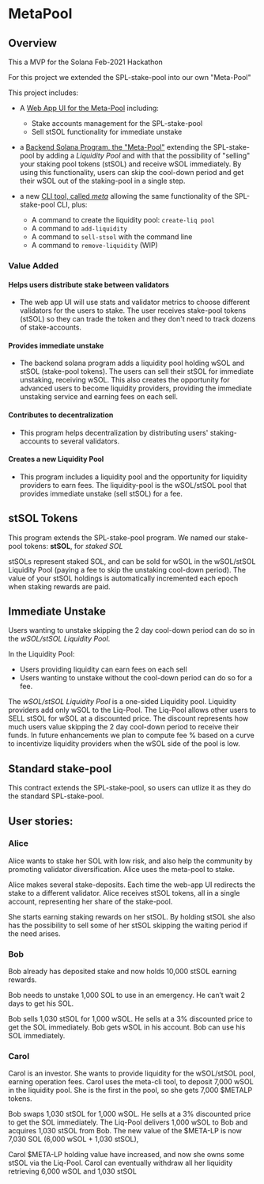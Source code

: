 # MetaPool

## Overview

This a MVP for the Solana Feb-2021 Hackathon

For this project we extended the SPL-stake-pool into our own "Meta-Pool"

This project includes:

* A [Web App UI for the Meta-Pool](https://github.com/best-lucky1030/-sol-stakepool-interface) including:
  * Stake accounts management for the SPL-stake-pool
  * Sell stSOL functionality for immediate unstake

* a [Backend Solana Program, the "Meta-Pool"](https://github.com/best-lucky1030/StakePool/tree/master/program) extending the SPL-stake-pool by adding a *Liquidity Pool* and with that the possibility of "selling" your staking pool tokens (stSOL) and receive wSOL immediately. By using this functionality, users can skip the cool-down period and get their wSOL out of the staking-pool in a single step.

* a new [CLI tool, called *meta*](https://github.com/best-lucky1030/StakePool/tree/master/metacli) allowing the same functionality of the SPL-stake-pool CLI, plus:
  * A command to create the liquidity pool: `create-liq pool`
  * A command to `add-liquidity`
  * A command to `sell-stsol` with the command line
  * A command to `remove-liquidity` (WIP)

### Value Added

#### Helps users distribute stake between validators
* The web app UI will use stats and validator metrics to choose different validators for the users to stake. The user receives stake-pool tokens (stSOL) so they can trade the token and they don't need to track dozens of stake-accounts. 

#### Provides immediate unstake 
* The backend solana program adds a liquidity pool holding wSOL and stSOL (stake-pool tokens). The users can sell their stSOL for immediate unstaking, receiving wSOL. This also creates the opportunity for advanced users to become liquidity providers, providing the immediate unstaking service and earning fees on each sell. 

#### Contributes to decentralization 
* This program helps decentralization by distributing users' staking-accounts to several validators.

#### Creates a new Liquidity Pool
* This program includes a liquidity pool and the opportunity for liquidity providers to earn fees. The liquidity-pool is the wSOL/stSOL pool that provides immediate unstake (sell stSOL) for a fee.

## stSOL Tokens

This program extends the SPL-stake-pool program. We named our stake-pool tokens: **stSOL**, for *staked SOL*

stSOLs represent staked SOL, and can be sold for wSOL in the wSOL/stSOL Liquidity Pool (paying a fee to skip the unstaking cool-down period). The value of your stSOL holdings is automatically incremented each epoch when staking rewards are paid. 

## Immediate Unstake

Users wanting to unstake skipping the 2 day cool-down period can do so in the *wSOL/stSOL Liquidity Pool*.

In the Liquidity Pool:
 * Users providing liquidity can earn fees on each sell
 * Users wanting to unstake without the cool-down period can do so for a fee.

The *wSOL/stSOL Liquidity Pool* is a one-sided Liquidity pool. Liquidity providers add only wSOL to the Liq-Pool. The Liq-Pool allows other users to SELL stSOL for wSOL at a discounted price. The discount represents how much users value skipping the 2 day cool-down period to receive their funds. In future enhancements we plan to compute fee % based on a curve to incentivize liquidity providers when the wSOL side of the pool is low.

## Standard stake-pool

This contract extends the SPL-stake-pool, so users can utlize it as they do the standard SPL-stake-pool.

## User stories:
### Alice 

Alice wants to stake her SOL with low risk, and also help the community by promoting validator diversification. 
Alice uses the meta-pool to stake.

Alice makes several stake-deposits. Each time the web-app UI redirects the stake to a different validator. Alice receives stSOL tokens, all in a single account, representing her share of the stake-pool.

She starts earning staking rewards on her stSOL. By holding stSOL she also has the possibility to sell some of her stSOL skipping the waiting period if the need arises.

### Bob 

Bob already has deposited stake and now holds 10,000 stSOL earning rewards. 

Bob needs to unstake 1,000 SOL to use in an emergency. He can’t wait 2 days to get his SOL. 

Bob sells 1,030 stSOL for 1,000 wSOL. He sells at a 3% discounted price to get the SOL immediately.
Bob gets wSOL in his account. Bob can use his SOL immediately.

### Carol 

Carol is an investor. She wants to provide liquidity for the wSOL/stSOL pool, earning operation fees.
Carol uses the meta-cli tool, to deposit 7,000 wSOL in the liquidity pool.
She is the first in the pool, so she gets 7,000 $METALP tokens.

Bob swaps 1,030 stSOL for 1,000 wSOL. He sells at a 3% discounted price to get the SOL immediately. The Liq-Pool delivers 1,000 wSOL to Bob and acquires 1,030 stSOL from Bob. The new value of the $META-LP is now 7,030 SOL (6,000 wSOL + 1,030 stSOL), 

Carol $META-LP holding value have increased, and now she owns some stSOL via the Liq-Pool. Carol can eventually withdraw all her liquidity retrieving 6,000 wSOL and 1,030 stSOL

